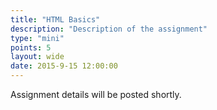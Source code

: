 ```yaml
---
title: "HTML Basics"
description: "Description of the assignment"
type: "mini"
points: 5
layout: wide
date: 2015-9-15 12:00:00
---
```


Assignment details will be posted shortly.